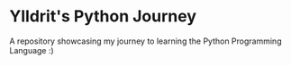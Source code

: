 # Ylldrit's Python Journey
A repository showcasing my journey to learning the Python Programming Language :)
